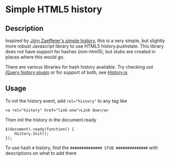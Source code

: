 # Simple HTML5 history

## Description

Inspired by [Jörn Zaefferer's simple history](https://github.com/jzaefferer/simple-history), 
this is a very simple, but slightly more robust Javascript library to use HTML5 history.pushstate.
This library does not have support for hashes (non-html5), but stubs are created in places 
where this would go. 

There are various libraries for hash history available. Try checking out
[jQuery history plugin](http://www.serpere.info/jquery-history-plugin/samples/) or for support
of both, see [History.js](https://github.com/balupton/History.js/)

## Usage

To init the history event, add `rel="history"` to any tag like
	
	<a rel="history" href="link-one">Link One</a>

Then init the history in the document.ready
	
	$(document).ready(function() {
		History.Init();
	});
	
To use hash `#` history, find the `############## STUB ##############` with descriptions on what to add there